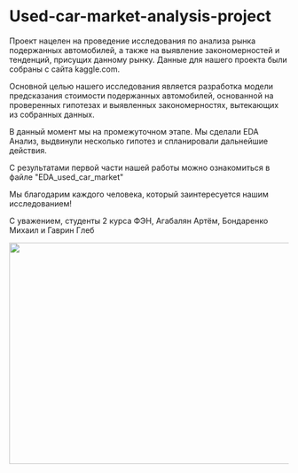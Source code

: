 # Used-car-market-analysis-project

Проект нацелен на проведение исследования по анализа рынка подержанных автомобилей, а также на выявление закономерностей и тенденций, присущих данному рынку. Данные для нашего проекта были собраны с сайта kaggle.com.

Основной целью нашего исследования является разработка модели предсказания стоимости подержанных автомобилей, основанной на проверенных гипотезах и выявленных закономерностях, вытекающих из собранных данных.

В данный момент мы на промежуточном этапе. Мы сделали EDA Анализ, выдвинули несколько гипотез и спланировали дальнейшие действия.

С результатами первой части нашей работы можно ознакомиться в файле "EDA_used_car_market"

Мы благодарим каждого человека, который заинтересуется нашим исследованием!

С уважением, студенты 2 курса ФЭН, Агабалян Артём, Бондаренко Михаил и Гаврин Глеб

<img src="https://a.d-cd.net/64b7129s-1920.jpg" height="400" width="600" >

